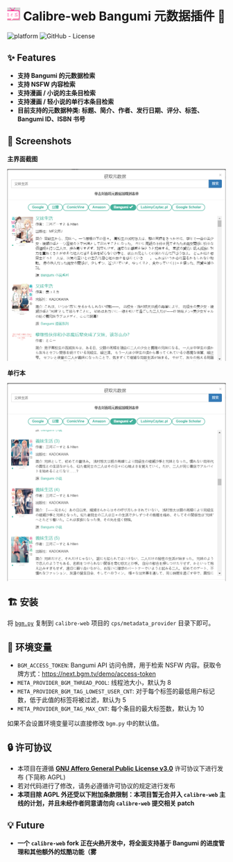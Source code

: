 # <img width=30 src="assets/bgm-icon.jpg"> Calibre-web Bangumi 元数据插件 🧩

![platform](https://img.shields.io/badge/platform-Windows_|_Macos_|_Linux-blue)
![GitHub - License](https://img.shields.io/github/license/JeffersonQin/calibre-web-bgm)

## ✨ Features

* **支持 Bangumi 的元数据检索**
* **支持 NSFW 内容检索**
* **支持漫画 / 小说的主条目检索**
* **支持漫画 / 轻小说的单行本条目检索**
* **目前支持的元数据种类: 标题、简介、作者、发行日期、评分、标签、Bangumi ID、ISBN 书号**

## 📸 Screenshots

**主界面截图**

<div align="center">
  <img width=600 src="assets/overall.png">
</div>

**单行本**

<div align="center">
  <img width=600 src="assets/single.png">
</div>

## 🏗️ 安装

将 [`bgm.py`](./bgm.py) 复制到 `calibre-web` 项目的 `cps/metadata_provider` 目录下即可。

## 🔨 环境变量

* `BGM_ACCESS_TOKEN`: Bangumi API 访问令牌，用于检索 NSFW 内容。获取令牌方式：https://next.bgm.tv/demo/access-token
* `META_PROVIDER_BGM_THREAD_POOL`: 线程池大小，默认为 8
* `META_PROVIDER_BGM_TAG_LOWEST_USER_CNT`: 对于每个标签的最低用户标记数，低于此值的标签将被过滤，默认为 5
* `META_PROVIDER_BGM_TAG_MAX_CNT`: 每个条目的最大标签数，默认为 10

如果不会设置环境变量可以直接修改 `bgm.py` 中的默认值。

## 🔒️ 许可协议

* 本项目在遵循 [**GNU Affero General Public License v3.0**](https://www.gnu.org/licenses/agpl-3.0.en.html) 许可协议下进行发布 (下简称 AGPL)
* 若对代码进行了修改，请务必遵循许可协议的规定进行发布
* **本项目除 AGPL 外还受以下附加条款限制：本项目暂无合并入 `calibre-web` 主线的计划，并且未经作者同意请勿向 `calibre-web` 提交相关 patch**

## 💡 Future

* **一个 `calibre-web` fork 正在~~火热~~开发中，将全面支持基于 Bangumi 的进度管理和其他额外的炫酷功能（雾**
